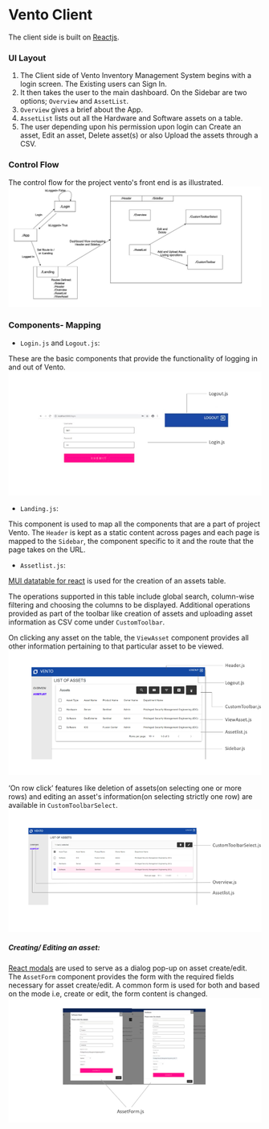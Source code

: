 # Vento Client


The client side is built on [Reactjs](https://reactjs.org/).


### UI Layout
1. 	The Client side of Vento Inventory Management System begins with a login screen. The Existing users can Sign In.
2. 	It then takes the user to the main dashboard. On the Sidebar are two options; `Overview` and `AssetList`.
3. 	`Overview` gives a brief about the App.
4. 	`AssetList` lists out all the Hardware and Software assets on a table.
5. 	The user depending upon his permission upon login can Create an asset, Edit an asset, Delete asset(s) or also Upload the assets through a CSV.


### Control Flow

The control flow for the project vento's front end is as illustrated.
![image](readme_images/ventoFlow.png "control flow")


### Components- Mapping


- `Login.js` and `Logout.js`:

These are the basic components that provide the functionality of logging in and out of Vento.
![image](readme_images/loginLogout.png "login and logout")

- `Landing.js`:

This component is used to map all the components that are a part of project Vento. The `Header` is kept as a static content across pages and each page is mapped to the `Sidebar`, the component specific to it and the route that the page takes on the URL.
 
- `Assetlist.js`:

[MUI datatable for react](https://github.com/gregnb/mui-datatables) is used for the creation of an assets table. 

The operations supported in this table include global search, column-wise filtering and choosing the columns to be displayed. Additional operations provided as part of the toolbar like creation of assets and uploading asset information as CSV come under `CustomToolbar`.

On clicking any asset on the table, the `ViewAsset` component provides all other information pertaining to that particular asset to be viewed.
 ![image](readme_images/assetlist.png "assetlist")


‘On row click’ features like deletion of assets(on selecting one or more rows) and editing an asset's information(on selecting strictly one row) are available in `CustomToolbarSelect`.
![image](readme_images/editDelete.png "edit and delete options")

##### Creating/ Editing an asset:

[React modals](https://react-bootstrap.github.io/components/modal/) are used to serve as a dialog pop-up on asset create/edit. The `AssetForm` component provides the form with the required fields necessary for asset create/edit. A common form is used for both and based on the mode i.e, create or edit, the form content is changed.
![image](readme_images/createEdit.png "create and edit forms")
